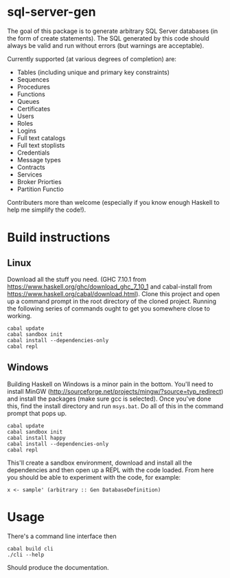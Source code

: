 # sql-server-gen

The goal of this package is to generate arbitrary SQL Server databases (in the form of create statements).  The SQL generated by this code should always be valid and run without errors (but warnings are acceptable).

Currently supported (at various degrees of completion) are:
* Tables (including unique and primary key constraints)
* Sequences
* Procedures
* Functions
* Queues
* Certificates
* Users
* Roles
* Logins
* Full text catalogs
* Full text stoplists
* Credentials
* Message types
* Contracts
* Services
* Broker Priorties
* Partition Functio

Contributers more than welcome (especially if you know enough Haskell to help me simplify the code!).

# Build instructions

## Linux

Download all the stuff you need. (GHC 7.10.1 from https://www.haskell.org/ghc/download_ghc_7_10_1 and cabal-install from https://www.haskell.org/cabal/download.html).  Clone this project and open up a command prompt in the root directory of the cloned project.  Running the following series of commands ought to get you somewhere close to working.

    cabal update
    cabal sandbox init
    cabal install --dependencies-only
    cabal repl

## Windows

Building Haskell on Windows is a minor pain in the bottom.  You'll need to install MinGW (http://sourceforge.net/projects/mingw/?source=typ_redirect) and install the packages (make sure gcc is selected).  Once you've done this, find the install directory and run  `msys.bat`.  Do all of this in the command prompt that pops up.

    cabal update
    cabal sandbox init
    cabal install happy
    cabal install --dependencies-only
    cabal repl

This'll create a sandbox environment, download and install all the dependencies and then open up a REPL with the code loaded.  From here you should be able to experiment with the code, for example:

    x <- sample' (arbitrary :: Gen DatabaseDefinition)
    
# Usage

There's a command line interface then

    cabal build cli
    ./cli --help    

Should produce the documentation.  
